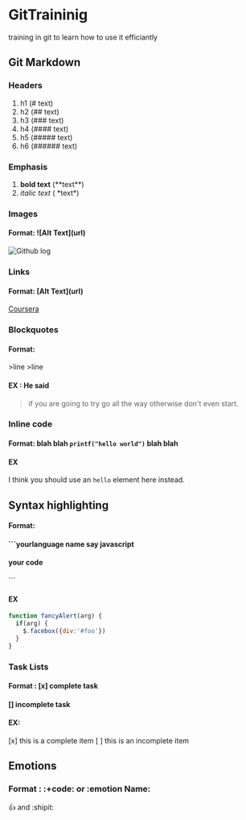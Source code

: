 # GitTraininig
training in git to learn how to use it efficiantly


## Git Markdown

### Headers

1. h1 (# text) 
2. h2 (## text) 
3. h3 (### text) 
4. h4 (#### text) 
5. h5 (##### text) 
6. h6 (###### text) 

### Emphasis

1.  **bold text**  (\*\*text\*\*)
2. *italic text*  ( \*text\*)

### Images

#### Format: \!\[Alt Text\]\(url\)
![Github log](https://assets-cdn.github.com/images/modules/logos_page/Octocat.png)

### Links

#### Format: \[Alt Text\]\(url\)
[Coursera](https://coursera.org)

### Blockquotes

#### Format: 
\>line
\>line
#### EX : He said
> if you are going to try go all the way
> otherwise don't even start.

### Inline code

#### Format: blah blah ` printf("hello world") ` blah blah

#### EX
I think you should use an
`hello` element here instead.

## Syntax highlighting

#### Format: 
#### \`\`\`yourlanguage name say javascript
#### your code
\`\`\`

#### EX 

```javascript
function fancyAlert(arg) {
  if(arg) {
    $.facebox({div:'#foo'})
  }
}
```
### Task Lists

#### Format : \[x\] complete task
####			 \[\] incomplete task
#### EX: 
[x] this is a complete item
[ ] this is an incomplete item

## Emotions

### Format : :+code: or :emotion Name:
:+1: and :shipit: